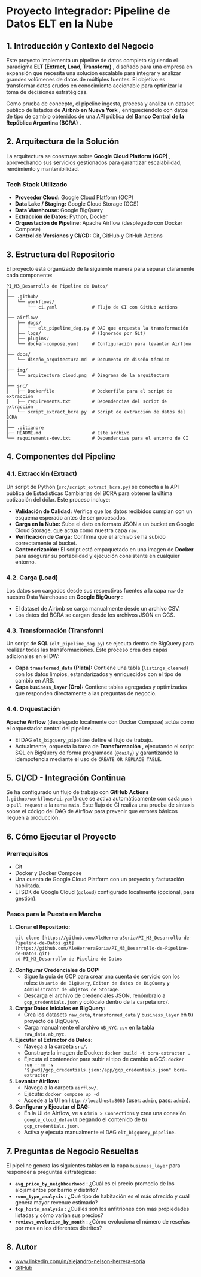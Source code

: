 # Proyecto Integrador: Pipeline de Datos ELT en la Nube

## 1. Introducción y Contexto del Negocio

Este proyecto implementa un pipeline de datos completo siguiendo el paradigma  **ELT (Extract, Load, Transform)** , diseñado para una empresa en expansión que necesita una solución escalable para integrar y analizar grandes volúmenes de datos de múltiples fuentes. El objetivo es transformar datos crudos en conocimiento accionable para optimizar la toma de decisiones estratégicas.

Como prueba de concepto, el pipeline ingesta, procesa y analiza un dataset público de listados de  **Airbnb en Nueva York** , enriqueciéndolo con datos de tipo de cambio obtenidos de una API pública del  **Banco Central de la República Argentina (BCRA)** .

## 2. Arquitectura de la Solución

La arquitectura se construye sobre  **Google Cloud Platform (GCP)** , aprovechando sus servicios gestionados para garantizar escalabilidad, rendimiento y mantenibilidad.

### Tech Stack Utilizado

* **Proveedor Cloud:** Google Cloud Platform (GCP)
* **Data Lake / Staging:** Google Cloud Storage (GCS)
* **Data Warehouse:** Google BigQuery
* **Extracción de Datos:** Python, Docker
* **Orquestación de Pipeline:** Apache Airflow (desplegado con Docker Compose)
* **Control de Versiones y CI/CD:** Git, GitHub y GitHub Actions

## 3. Estructura del Repositorio

El proyecto está organizado de la siguiente manera para separar claramente cada componente:

```
PI_M3_Desarrollo de Pipeline de Datos/
│
├── .github/
│   └── workflows/
│       └── ci.yaml             # Flujo de CI con GitHub Actions
│
├── airflow/
│   ├── dags/
│   │   └── elt_pipeline_dag.py # DAG que orquesta la transformación
│   ├── logs/                   # (Ignorado por Git)
│   ├── plugins/
│   └── docker-compose.yaml     # Configuración para levantar Airflow
│
├── docs/
│   └── diseño_arquitectura.md  # Documento de diseño técnico
│
├── img/
│   └── arquitectura_cloud.png  # Diagrama de la arquitectura
│
├── src/
│   ├── Dockerfile              # Dockerfile para el script de extracción
│   ├── requirements.txt        # Dependencias del script de extracción
│   └── script_extract_bcra.py  # Script de extracción de datos del BCRA
│
├── .gitignore
├── README.md                   # Este archivo
└── requirements-dev.txt        # Dependencias para el entorno de CI

```

## 4. Componentes del Pipeline

### 4.1. Extracción (Extract)

Un script de Python (`src/script_extract_bcra.py`) se conecta a la API pública de Estadísticas Cambiarias del BCRA para obtener la última cotización del dólar. Este proceso incluye:

* **Validación de Calidad:** Verifica que los datos recibidos cumplan con un esquema esperado antes de ser procesados.
* **Carga en la Nube:** Sube el dato en formato JSON a un bucket en Google Cloud Storage, que actúa como nuestra capa `raw`.
* **Verificación de Carga:** Confirma que el archivo se ha subido correctamente al bucket.
* **Contenerización:** El script está empaquetado en una imagen de **Docker** para asegurar su portabilidad y ejecución consistente en cualquier entorno.

### 4.2. Carga (Load)

Los datos son cargados desde sus respectivas fuentes a la capa `raw` de nuestro Data Warehouse en  **Google BigQuery** :

* El dataset de Airbnb se carga manualmente desde un archivo CSV.
* Los datos del BCRA se cargan desde los archivos JSON en GCS.

### 4.3. Transformación (Transform)

Un script de **SQL** (`elt_pipeline_dag.py`) se ejecuta dentro de BigQuery para realizar todas las transformaciones. Este proceso crea dos capas adicionales en el DW:

* **Capa `transformed_data` (Plata):** Contiene una tabla (`listings_cleaned`) con los datos limpios, estandarizados y enriquecidos con el tipo de cambio en ARS.
* **Capa `business_layer` (Oro):** Contiene tablas agregadas y optimizadas que responden directamente a las preguntas de negocio.

### 4.4. Orquestación

**Apache Airflow** (desplegado localmente con Docker Compose) actúa como el orquestador central del pipeline.

* El DAG `elt_bigquery_pipeline` define el flujo de trabajo.
* Actualmente, orquesta la tarea de  **Transformación** , ejecutando el script SQL en BigQuery de forma programada (`@daily`) y garantizando la idempotencia mediante el uso de `CREATE OR REPLACE TABLE`.

## 5. CI/CD - Integración Continua

Se ha configurado un flujo de trabajo con **GitHub Actions** (`.github/workflows/ci.yaml`) que se activa automáticamente con cada `push` o `pull request` a la rama `main`. Este flujo de CI realiza una prueba de sintaxis sobre el código del DAG de Airflow para prevenir que errores básicos lleguen a producción.

## 6. Cómo Ejecutar el Proyecto

### Prerrequisitos

* Git
* Docker y Docker Compose
* Una cuenta de Google Cloud Platform con un proyecto y facturación habilitada.
* El SDK de Google Cloud (`gcloud`) configurado localmente (opcional, para gestión).

### Pasos para la Puesta en Marcha

1. **Clonar el Repositorio:**
   ```
   git clone [https://github.com/AleHerreraSoria/PI_M3_Desarrollo-de-Pipeline-de-Datos.git](https://github.com/AleHerreraSoria/PI_M3_Desarrollo-de-Pipeline-de-Datos.git)
   cd PI_M3_Desarrollo-de-Pipeline-de-Datos

   ```
2. **Configurar Credenciales de GCP:**
   * Sigue la guía de GCP para crear una cuenta de servicio con los roles: `Usuario de BigQuery`, `Editor de datos de BigQuery` y `Administrador de objetos de Storage`.
   * Descarga el archivo de credenciales JSON, renómbralo a `gcp_credentials.json` y colócalo dentro de la carpeta `src/`.
3. **Cargar Datos Iniciales en BigQuery:**
   * Crea los datasets `raw_data`, `transformed_data` y `business_layer` en tu proyecto de BigQuery.
   * Carga manualmente el archivo `AB_NYC.csv` en la tabla `raw_data.ab_nyc`.
4. **Ejecutar el Extractor de Datos:**
   * Navega a la carpeta `src/`.
   * Construye la imagen de Docker: `docker build -t bcra-extractor .`
   * Ejecuta el contenedor para subir el tipo de cambio a GCS: `docker run --rm -v "${pwd}/gcp_credentials.json:/app/gcp_credentials.json" bcra-extractor`
5. **Levantar Airflow:**
   * Navega a la carpeta `airflow/`.
   * Ejecuta: `docker compose up -d`
   * Accede a la UI en `http://localhost:8080` (user: `admin`, pass: `admin`).
6. **Configurar y Ejecutar el DAG:**
   * En la UI de Airflow, ve a `Admin > Connections` y crea una conexión `google_cloud_default` pegando el contenido de tu `gcp_credentials.json`.
   * Activa y ejecuta manualmente el DAG `elt_bigquery_pipeline`.

## 7. Preguntas de Negocio Resueltas

El pipeline genera las siguientes tablas en la capa `business_layer` para responder a preguntas estratégicas:

* **`avg_price_by_neighbourhood`** : ¿Cuál es el precio promedio de los alojamientos por barrio y distrito?
* **`room_type_analysis`** : ¿Qué tipo de habitación es el más ofrecido y cuál genera mayor revenue estimado?
* **`top_hosts_analysis`** : ¿Cuáles son los anfitriones con más propiedades listadas y cómo varían sus precios?
* **`reviews_evolution_by_month`** : ¿Cómo evoluciona el número de reseñas por mes en los diferentes distritos?

## 8. Autor

* www.linkedin.com/in/alejandro-nelson-herrera-soria
* [GitHub](https://www.google.com/search?q=https://github.com/AleHerreraSoria "null")

